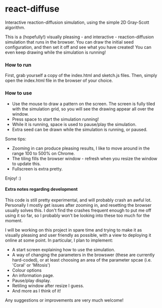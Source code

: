 # react-diffuse
Interactive reaction-diffusion simulation, using the simple 2D Gray-Scott algorithm.

This is a (hopefully!) visually pleasing - and interactive - reaction-diffusion simulation that runs in the browser. You can draw the initial  seed configuration, and then set it off and see what you have created! You can even keep drawing while the simulation is running!


### How to run
First, grab yourself a copy of the index.html and sketch.js files. Then, simply open the index.html file in the browser of your choice.


### How to use
- Use the mouse to draw a pattern on the screen. The screen is fully tiled with the simulation grid, so you will see the drawing appear all over the window.
- Press space to start the simulation running!
- While it is running, space is used to pause/play the simulation.
- Extra seed can be drawn while the simulation is running, or paused.

Some tips:
- Zooming in can produce pleasing results, I like to move around in the range 100 to 500% on Chrome.
- The tiling fills the browser window - refresh when you resize the window to update this.
- Fullscreen is extra pretty.

Enjoy! :) 

#### Extra notes regarding development
This code is still pretty experimental, and will probably crash an awful lot. Personally I mostly get issues after zooming in, and resetting the browser usually solves this. I don't find the crashes frequent enough to put me off using it so far, so I probably won't be looking into these too much for the moment.

I will be working on this project in spare time and trying to make it as visually pleasing and user friendly as possible, with a view to deploying it online at some point. In particular, I plan to implement:
- A start screen explaining how to use the simulation.
- A way of changing the parameters in the browswer (these are currently hard-coded), or at least choosing an area of the parameter spcae (i.e. 'Coral' or 'Mitosis')
- Colour options
- An information page.
- Pause/play display.
- Retiling window after resize I guess.
- And more as I think of it!

Any suggestions or improvements are very much welcome!
